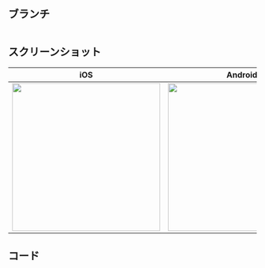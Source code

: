 ## ブランチ
```swift

```

## スクリーンショット
| iOS | Android |
| -------- | --------|
| <img src="" width="300" />  | <img src="" width="300" />

## コード
```swift

```
